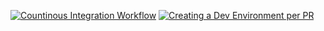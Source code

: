 [![Countinous Integration Workflow](https://github.com/MohammedShetaya/IaC/actions/workflows/ci.yaml/badge.svg)](https://github.com/MohammedShetaya/IaC/actions/workflows/ci.yaml) [![Creating a Dev Environment per PR](https://github.com/MohammedShetaya/IaC/actions/workflows/dev-env.yaml/badge.svg)](https://github.com/MohammedShetaya/IaC/actions/workflows/dev-env.yaml)